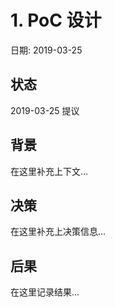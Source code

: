 # 1. PoC 设计

日期: 2019-03-25

## 状态

2019-03-25 提议

## 背景

在这里补充上下文...

## 决策

在这里补充上决策信息...

## 后果

在这里记录结果...

